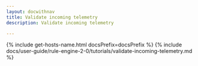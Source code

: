 ```yaml
---
layout: docwithnav
title: Validate incoming telemetry
description: Validate incoming telemetry

---
```


{% include get-hosts-name.html docsPrefix=docsPrefix %}
{% include docs/user-guide/rule-engine-2-0/tutorials/validate-incoming-telemetry.md %}